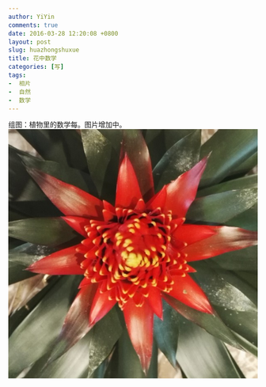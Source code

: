 ```yaml
---
author: YiYin
comments: true
date: 2016-03-28 12:20:08 +0800
layout: post
slug: huazhongshuxue
title: 花中数学
categories: [写]
tags:
-  相片
-  自然
-  数学
---
```

组图：植物里的数学每。图片增加中。<br/>
<a href="\public\images\duku\15.jpg" data-lightbox="hjh" light><img src="\public\images\duku\15_1.jpg"></a>
<a href="\public\images\duku\16.jpg" data-lightbox="hjh" light></a>
<a href="\public\images\duku\14.jpg" data-lightbox="hjh" light></a>